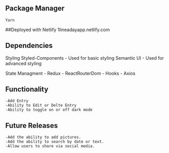## Package Manager
    Yarn


##Deployed with Netlify
    1lineadayapp.netlify.com

## Dependencies
  Styling
    Styled-Components
       - Used for basic styling
    Semantic UI
      - Used for advanced styling
   
   State Managment
     - Redux
     - ReactRouterDom
     - Hooks
     - Axios

## Functionality
    -Add Entry
    -Ability to Edit or Delte Entry
    -Ability to toggle on or off dark mode
    
 ## Future Releases
    -Add the ability to add pictures.
    -Add the ability to search by date or text.
    -Allow users to share via social media.
    
    
     
 
     
     
  

  
    
  
